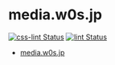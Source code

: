 # media.w0s.jp

[![css-lint Status](https://github.com/SaekiTominaga/media.w0s.jp/actions/workflows/css-lint.yml/badge.svg)](https://github.com/SaekiTominaga/media.w0s.jp/actions/workflows/css-lint.yml)
[![lint Status](https://github.com/SaekiTominaga/media.w0s.jp/actions/workflows/lint.yml/badge.svg)](https://github.com/SaekiTominaga/media.w0s.jp/actions/workflows/lint.yml)

- [media.w0s.jp](https://media.w0s.jp/)

